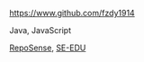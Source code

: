 
<!-- Give link to your github home page -->
<span id="github">https://www.github.com/fzdy1914</span>

<!-- Give up to 3 expertise areas that you claim credit for -->
<span id="areas">Java, JavaScript</span>

<!-- Give your internal and external projects related to the module -->
<span id="projects">[RepoSense](https://github.com/reposense/RepoSense), [SE-EDU](https://github.com/se-edu)</span>
